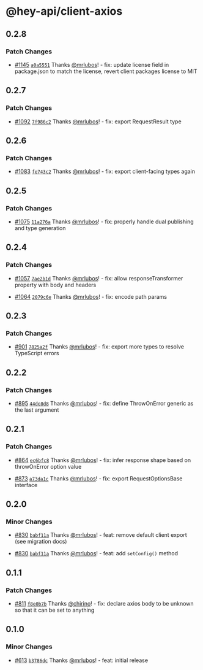# @hey-api/client-axios

## 0.2.8

### Patch Changes

- [#1145](https://github.com/hey-api/openapi-ts/pull/1145) [`a0a5551`](https://github.com/hey-api/openapi-ts/commit/a0a55510d30a1a8dea0ade4908b5b13d51b5f9e6) Thanks [@mrlubos](https://github.com/mrlubos)! - fix: update license field in package.json to match the license, revert client packages license to MIT

## 0.2.7

### Patch Changes

- [#1092](https://github.com/hey-api/openapi-ts/pull/1092) [`7f986c2`](https://github.com/hey-api/openapi-ts/commit/7f986c2c7726ed8fbf16f8b235b7769c7d990502) Thanks [@mrlubos](https://github.com/mrlubos)! - fix: export RequestResult type

## 0.2.6

### Patch Changes

- [#1083](https://github.com/hey-api/openapi-ts/pull/1083) [`fe743c2`](https://github.com/hey-api/openapi-ts/commit/fe743c2d41c23bf7e1706bceedd6319299131197) Thanks [@mrlubos](https://github.com/mrlubos)! - fix: export client-facing types again

## 0.2.5

### Patch Changes

- [#1075](https://github.com/hey-api/openapi-ts/pull/1075) [`11a276a`](https://github.com/hey-api/openapi-ts/commit/11a276a1e35dde0735363e892d8142016fd87eec) Thanks [@mrlubos](https://github.com/mrlubos)! - fix: properly handle dual publishing and type generation

## 0.2.4

### Patch Changes

- [#1057](https://github.com/hey-api/openapi-ts/pull/1057) [`7ae2b1d`](https://github.com/hey-api/openapi-ts/commit/7ae2b1db047f3b6efe917a8b43ac7c851fb86c8f) Thanks [@mrlubos](https://github.com/mrlubos)! - fix: allow responseTransformer property with body and headers

- [#1064](https://github.com/hey-api/openapi-ts/pull/1064) [`2079c6e`](https://github.com/hey-api/openapi-ts/commit/2079c6e83a6b71e157c8e7ea56260b4e9ff8411d) Thanks [@mrlubos](https://github.com/mrlubos)! - fix: encode path params

## 0.2.3

### Patch Changes

- [#901](https://github.com/hey-api/openapi-ts/pull/901) [`7825a2f`](https://github.com/hey-api/openapi-ts/commit/7825a2fba566a76c63775172ef0569ef375406b6) Thanks [@mrlubos](https://github.com/mrlubos)! - fix: export more types to resolve TypeScript errors

## 0.2.2

### Patch Changes

- [#895](https://github.com/hey-api/openapi-ts/pull/895) [`44de8d8`](https://github.com/hey-api/openapi-ts/commit/44de8d89556b3abf48acc4e23c9b9c198059c757) Thanks [@mrlubos](https://github.com/mrlubos)! - fix: define ThrowOnError generic as the last argument

## 0.2.1

### Patch Changes

- [#864](https://github.com/hey-api/openapi-ts/pull/864) [`ec6bfc8`](https://github.com/hey-api/openapi-ts/commit/ec6bfc8292cce7663dfc6e0fcd89b44c56f08bb4) Thanks [@mrlubos](https://github.com/mrlubos)! - fix: infer response shape based on throwOnError option value

- [#873](https://github.com/hey-api/openapi-ts/pull/873) [`a73da1c`](https://github.com/hey-api/openapi-ts/commit/a73da1c854503246b6c58f1abea5dd77727eedca) Thanks [@mrlubos](https://github.com/mrlubos)! - fix: export RequestOptionsBase interface

## 0.2.0

### Minor Changes

- [#830](https://github.com/hey-api/openapi-ts/pull/830) [`babf11a`](https://github.com/hey-api/openapi-ts/commit/babf11ae082af642ac71cfee9c523cc976132a50) Thanks [@mrlubos](https://github.com/mrlubos)! - feat: remove default client export (see migration docs)

- [#830](https://github.com/hey-api/openapi-ts/pull/830) [`babf11a`](https://github.com/hey-api/openapi-ts/commit/babf11ae082af642ac71cfee9c523cc976132a50) Thanks [@mrlubos](https://github.com/mrlubos)! - feat: add `setConfig()` method

## 0.1.1

### Patch Changes

- [#811](https://github.com/hey-api/openapi-ts/pull/811) [`f8e0b7b`](https://github.com/hey-api/openapi-ts/commit/f8e0b7b7ab5cbd673ca13a21fd1180194558c7f5) Thanks [@chirino](https://github.com/chirino)! - fix: declare axios body to be unknown so that it can be set to anything

## 0.1.0

### Minor Changes

- [#613](https://github.com/hey-api/openapi-ts/pull/613) [`b3786dc`](https://github.com/hey-api/openapi-ts/commit/b3786dc6749d8d4ae26bb63322e124663f881741) Thanks [@mrlubos](https://github.com/mrlubos)! - feat: initial release

